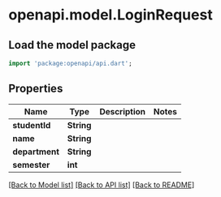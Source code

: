 # openapi.model.LoginRequest

## Load the model package
```dart
import 'package:openapi/api.dart';
```

## Properties
Name | Type | Description | Notes
------------ | ------------- | ------------- | -------------
**studentId** | **String** |  | 
**name** | **String** |  | 
**department** | **String** |  | 
**semester** | **int** |  | 

[[Back to Model list]](../README.md#documentation-for-models) [[Back to API list]](../README.md#documentation-for-api-endpoints) [[Back to README]](../README.md)


